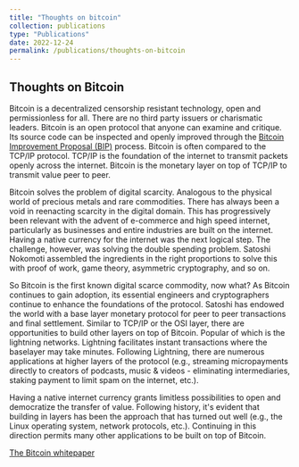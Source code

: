 ```yaml
---
title: "Thoughts on bitcoin"
collection: publications
type: "Publications"
date: 2022-12-24
permalink: /publications/thoughts-on-bitcoin
---
```


## Thoughts on Bitcoin

Bitcoin is a decentralized censorship resistant technology, open and permissionless for all. There are no third party issuers or charismatic leaders. Bitcoin is an open protocol that anyone can examine and critique. Its source code can be inspected and openly improved through the [Bitcoin Improvement Proposal (BIP)](https://github.com/bitcoin/bips) process. Bitcoin is often compared to the TCP/IP protocol. TCP/IP is the foundation of the internet to transmit packets openly across the internet. Bitcoin is the monetary layer on top of TCP/IP to transmit value peer to peer. 

Bitcoin solves the problem of digital scarcity. Analogous to the physical world of precious metals and rare commodities. There has always been a void in reenacting scarcity in the digital domain. This has progressively been relevant with the advent of e-commerce and high speed internet, particularly as businesses and entire industries are built on the internet. Having a native currency for the internet was the next logical step. The challenge, however, was solving the double spending problem. Satoshi Nokomoti assembled the ingredients in the right proportions to solve this with proof of work, game theory, asymmetric cryptography, and so on.

So Bitcoin is the first known digital scarce commodity, now what? As Bitcoin continues to gain adoption, its essential engineers and cryptographers continue to enhance the foundations of the protocol. Satoshi has endowed the world with a base layer monetary protocol for peer to peer transactions and final settlement. Similar to TCP/IP or the OSI layer, there are opportunities to build other layers on top of Bitcoin. Popular of which is the lightning networks. Lightning facilitates instant transactions where the baselayer may take minutes. Following Lightning, there are numerous applications at higher layers of the protocol (e.g., streaming micropayments directly to creators of podcasts, music & videos - eliminating intermediaries, staking payment to limit spam on the internet, etc.). 

Having a native internet currency grants limitless possibilities to open and democratize the transfer of value. Following history, it's evident that building in layers has been the approach that has turned out well (e.g., the Linux operating system, network protocols, etc.). Continuing in this direction permits many other applications to be built on top of Bitcoin.


[The Bitcoin whitepaper](https://bitcoin.org/bitcoin.pdf)